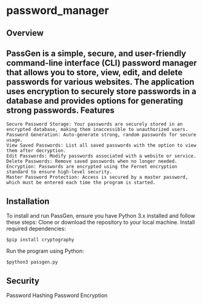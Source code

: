 # password_manager
Overview
--------

PassGen is a simple, secure, and user-friendly command-line interface (CLI) password manager that allows you to store, view, edit, and delete passwords for various websites. The application uses encryption to securely store passwords in a database and provides options for generating strong passwords.
Features
--------
    Secure Password Storage: Your passwords are securely stored in an encrypted database, making them inaccessible to unauthorized users.
    Password Generation: Auto-generate strong, random passwords for secure usage.
    View Saved Passwords: List all saved passwords with the option to view them after decryption.
    Edit Passwords: Modify passwords associated with a website or service.
    Delete Passwords: Remove saved passwords when no longer needed.
    Encryption: Passwords are encrypted using the Fernet encryption standard to ensure high-level security.
    Master Password Protection: Access is secured by a master password, which must be entered each time the program is started.
Installation
-------------

To install and run PassGen, ensure you have Python 3.x installed and follow these steps:
    Clone or download the repository to your local machine.
    Install required dependencies:

    $pip install cryptography

Run the program using Python:

    $python3 passgen.py    

Security
---------

  Password Hashing
  Password Encryption
